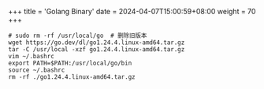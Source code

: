 +++
title = 'Golang Binary'
date = 2024-04-07T15:00:59+08:00
weight = 70
+++

```shell
# sudo rm -rf /usr/local/go  # 删除旧版本
wget https://go.dev/dl/go1.24.4.linux-amd64.tar.gz
tar -C /usr/local -xzf go1.24.4.linux-amd64.tar.gz
vim ~/.bashrc
export PATH=$PATH:/usr/local/go/bin
source ~/.bashrc
rm -rf ./go1.24.4.linux-amd64.tar.gz
```